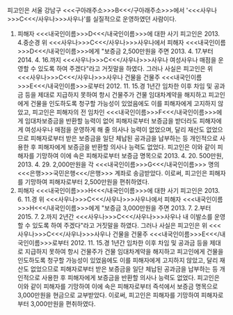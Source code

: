 피고인은 서울 강남구 <<<구아래주소>>>B<<</구아래주소>>>에서 '<<<사우나>>>C<<</사우나>>>사우나'를 실질적으로 운영하였던 사람이다.
1. 피해자 <<<내국인이름>>>D<<</내국인이름>>>에 대한 사기
피고인은 2013. 4.중순경 위 <<<사우나>>>C<<</사우나>>>사우나에서 피해자 <<<내국인이름>>>D<<</내국인이름>>>에게 "보증금 2,500만원을 주면 2013. 4. 17.부터 2014. 4. 16.까지 <<<사우나>>>C<<</사우나>>>사우나 여성사우나 매점을 운영할 수 있도록 하여 주겠다"라고 거짓말을 하였다.
그러나 사실은 피고인은 위 <<<사우나>>>C<<</사우나>>>사우나 건물을 건물주 <<<내국인이름>>>E<<</내국인이름>>>로부터 2012. 11. 15.경 1년간 임차한 이후 차임 및 공과금 등을 제대로 지급하지 못하여 항시 건물주가 건물 임대차계약을 해지하고 피고인에게 건물을 인도하도록 청구할 가능성이 있었음에도 이를 피해자에게 고지하지 않았고, 피고인은 피해자의 전 임차인 <<<내국인이름>>>F<<</내국인이름>>>에게 임대차보증금을 반환할 능력이 없어 피해자로부터 보증금을 받더라도 피해자에게 여성사우나 매점을 운영하게 해 줄 의사나 능력이 없었으며, 달리 재산도 없었으므로 피해자로부터 받은 보증금을 일단 체납된 공과금을 납부하는 등 개인적으로 사용한 후 피해자에게 보증금을 반환할 의사나 능력도 없었다.
피고인은 이와 같이 피해자를 기망하여 이에 속은 피해자로부터 보증금 명목으로 2013. 4. 20. 500만원, 2013. 4. 29. 2,000만원을 각 <<<내국인이름>>>G<<</내국인이름>>> 명의 <<<은행>>>국민은행<<</은행>>> 계좌로 송금받았다.
이로써, 피고인은 피해자를 기망하여 피해자로부터 2,500만원을 편취하였다.
2. 피해자 <<<내국인이름>>>H<<</내국인이름>>>에 대한 사기
피고인은 2013. 6. 11.경 위 <<<사우나>>>C<<</사우나>>>사우나에서 피해자 <<<내국인이름>>>H<<</내국인이름>>>에게 "보증금 3,000만원을 주면 2013. 7. 2.부터 2015. 7. 2.까지 2년간 <<<사우나>>>C<<</사우나>>>사우나 내 이발소를 운영할 수 있도록 하여 주겠다"라고 거짓말을 하였다.
그러나 사실은 피고인은 위 <<<사우나>>>C<<</사우나>>>사우나 건물을 건물주 <<<내국인이름>>>E<<</내국인이름>>>로부터 2012. 11. 15.경 1년간 임차한 이후 차임 및 공과금 등을 제대로 지급하지 못하여 항시 건물주가 건물 임대차계약을 해지하고 피고인에게 건물을 인도하도록 청구할 가능성이 있었음에도 이를 피해자에게 고지하지 않았고, 달리 재산도 없었으므로 피해자로부터 받은 보증금을 일단 체납된 공과금을 납부하는 등 개인적으로 사용한 후 피해자에게 보증금을 반환할 의사나 능력도 없었다.
피고인은 이와 같이 피해자를 기망하여 이에 속은 피해자로부터 즉석에서 보증금 명목으로 3,000만원을 현금으로 교부받았다. 이로써, 피고인은 피해자를 기망하여 피해자로부터 3,000만원을 편취하였다.